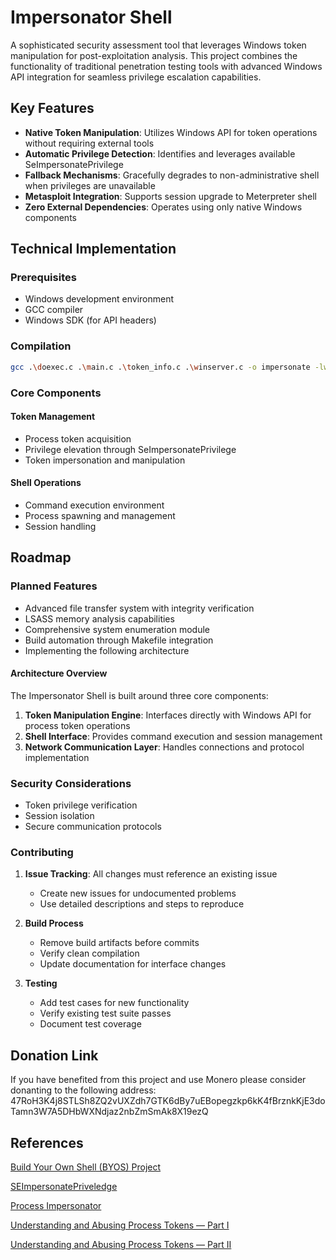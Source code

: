 # Impersonator Shell

A sophisticated security assessment tool that leverages Windows token manipulation for post-exploitation analysis. This project combines the functionality of traditional penetration testing tools with advanced Windows API integration for seamless privilege escalation capabilities.

## Key Features

- **Native Token Manipulation**: Utilizes Windows API for token operations without requiring external tools
- **Automatic Privilege Detection**: Identifies and leverages available SeImpersonatePrivilege
- **Fallback Mechanisms**: Gracefully degrades to non-administrative shell when privileges are unavailable
- **Metasploit Integration**: Supports session upgrade to Meterpreter shell
- **Zero External Dependencies**: Operates using only native Windows components

## Technical Implementation

### Prerequisites

- Windows development environment
- GCC compiler
- Windows SDK (for API headers)

### Compilation

```bash
gcc .\doexec.c .\main.c .\token_info.c .\winserver.c -o impersonate -lws2_32 %windir%\system32\advapi32.dll
```

### Core Components

#### Token Management

- Process token acquisition
- Privilege elevation through SeImpersonatePrivilege
- Token impersonation and manipulation

#### Shell Operations

- Command execution environment
- Process spawning and management
- Session handling

## Roadmap

### Planned Features

- Advanced file transfer system with integrity verification
- LSASS memory analysis capabilities
- Comprehensive system enumeration module
- Build automation through Makefile integration
- Implementing the following architecture

#### Architecture Overview

The Impersonator Shell is built around three core components:

1. **Token Manipulation Engine**: Interfaces directly with Windows API for process token operations
2. **Shell Interface**: Provides command execution and session management
3. **Network Communication Layer**: Handles connections and protocol implementation

### Security Considerations

- Token privilege verification
- Session isolation
- Secure communication protocols


### Contributing

1. **Issue Tracking**: All changes must reference an existing issue
   - Create new issues for undocumented problems
   - Use detailed descriptions and steps to reproduce

2. **Build Process**
   - Remove build artifacts before commits
   - Verify clean compilation
   - Update documentation for interface changes

3. **Testing**
   - Add test cases for new functionality
   - Verify existing test suite passes
   - Document test coverage

## Donation Link

If you have benefited from this project and use Monero please consider donanting to the following address:
47RoH3K4j8STLSh8ZQ2vUXZdh7GTK6dBy7uEBopegzkp6kK4fBrznkKjE3doTamn3W7A5DHbWXNdjaz2nbZmSmAk8X19ezQ

## References

[Build Your Own Shell (BYOS) Project](https://github.com/AleksaZatezalo/BYOS)

[SEImpersonatePriveledge](https://learn.microsoft.com/en-us/answers/questions/1087721/how-to-disable-seimpersonate-privilege-for-a-user)

[Process Impersonator](https://github.com/AleksaZatezalo/ProcessImpersonator)

[Understanding and Abusing Process Tokens — Part I](https://securitytimes.medium.com/understanding-and-abusing-process-tokens-part-i-ee51671f2cfa)

[Understanding and Abusing Process Tokens — Part II](https://securitytimes.medium.com/understanding-and-abusing-access-tokens-part-ii-b9069f432962)
